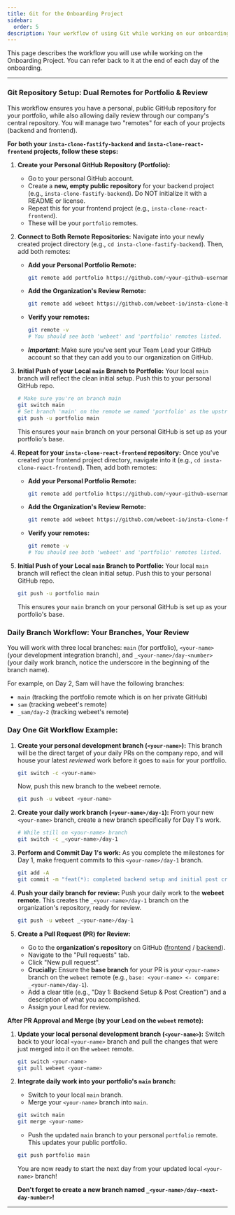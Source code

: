 ```yaml
---
title: Git for the Onboarding Project
sidebar:
  order: 5
description: Your workflow of using Git while working on our onboarding project
---
```


This page describes the workflow you will use while working on the Onboarding Project. You can refer back to it at the end of each day of the onboarding.

---

### Git Repository Setup: Dual Remotes for Portfolio & Review

This workflow ensures you have a personal, public GitHub repository for your portfolio, while also allowing daily review through our company's central repository. You will manage two "remotes" for each of your projects (backend and frontend).

**For both your `insta-clone-fastify-backend` and `insta-clone-react-frontend` projects, follow these steps:**

1.  **Create your Personal GitHub Repository (Portfolio):**
    - Go to your personal GitHub account.
    - Create a **new, empty public repository** for your backend project (e.g., `insta-clone-fastify-backend`). Do NOT initialize it with a README or license.
    - Repeat this for your frontend project (e.g., `insta-clone-react-frontend`).
    - These will be your `portfolio` remotes.

2.  **Connect to Both Remote Repositories:**
    Navigate into your newly created project directory (e.g., `cd insta-clone-fastify-backend`). Then, add both remotes:
    - **Add your Personal Portfolio Remote:**
      ```bash
      git remote add portfolio https://github.com/<your-github-username>/insta-clone-backend
      ```
    - **Add the Organization's Review Remote:**
      ```bash
      git remote add webeet https://github.com/webeet-io/insta-clone-backend.git
      ```
    - **Verify your remotes:**
      ```bash
      git remote -v
      # You should see both 'webeet' and 'portfolio' remotes listed.
      ```
    - **_Important_**: Make sure you've sent your Team Lead your GitHub account so that they can add you to our organization on GitHub.

3.  **Initial Push of your Local `main` Branch to Portfolio:**
    Your local `main` branch will reflect the clean initial setup. Push this to your personal GitHub repo.
    ```bash
    # Make sure you're on branch main
    git switch main
    # Set branch 'main' on the remote we named 'portfolio' as the upstream
    git push -u portfolio main
    ```
    This ensures your `main` branch on your personal GitHub is set up as your portfolio's base.
4.  **Repeat for your `insta-clone-react-frontend` repository:** Once you've created your frontend project directory, navigate into it (e.g., `cd insta-clone-react-frontend`). Then, add both remotes:
    - **Add your Personal Portfolio Remote:**
      ```bash
      git remote add portfolio https://github.com/<your-github-username>/insta-clone-frontend
      ```
    - **Add the Organization's Review Remote:**
      ```bash
      git remote add webeet https://github.com/webeet-io/insta-clone-frontend.git
      ```
    - **Verify your remotes:**
      ```bash
      git remote -v
      # You should see both 'webeet' and 'portfolio' remotes listed.
      ```

5.  **Initial Push of your Local `main` Branch to Portfolio:**
    Your local `main` branch will reflect the clean initial setup. Push this to your personal GitHub repo.
    ```bash
    git push -u portfolio main
    ```
    This ensures your `main` branch on your personal GitHub is set up as your portfolio's base.

### Daily Branch Workflow: Your Branches, Your Review

You will work with three local branches: `main` (for portfolio), `<your-name>` (your development integration branch), and `_<your-name>/day-<number>` (your daily work branch, notice the underscore in the beginning of the branch name).

For example, on Day 2, Sam will have the following branches:

- `main` (tracking the portfolio remote which is on her private GitHub)
- `sam` (tracking webeet's remote)
- `_sam/day-2` (tracking webeet's remote)

### Day One Git Workflow Example:

1.  **Create your personal development branch (`<your-name>`):**
    This branch will be the direct target of your daily PRs on the company repo, and will house your latest _reviewed_ work before it goes to `main` for your portfolio.

    ```bash
    git switch -c <your-name>
    ```

    Now, push this new branch to the webeet remote.

    ```bash
    git push -u webeet <your-name>
    ```

2.  **Create your daily work branch (`<your-name>/day-1`):**
    From your new `<your-name>` branch, create a new branch specifically for Day 1's work.

    ```bash
    # While still on <your-name> branch
    git switch -c _<your-name>/day-1
    ```

3.  **Perform and Commit Day 1's work:**
    As you complete the milestones for Day 1, make frequent commits to this `<your-name>/day-1` branch.

    ```bash
    git add -A
    git commit -m "feat(*): completed backend setup and initial post creation"
    ```

4.  **Push your daily branch for review:**
    Push your daily work to the **webeet remote**. This creates the `_<your-name>/day-1` branch on the organization's repository, ready for review.

    ```bash
    git push -u webeet _<your-name>/day-1
    ```

5.  **Create a Pull Request (PR) for Review:**
    - Go to the **organization's repository** on GitHub ([frontend](https://github.com/webeet-io/insta-clone-frontend) / [backend](https://github.com/webeet-io/insta-clone-backend)).
    - Navigate to the "Pull requests" tab.
    - Click "New pull request".
    - **Crucially:** Ensure the **base branch** for your PR is _your_ `<your-name>` branch on the `webeet` remote (e.g., `base: <your-name> <- compare: _<your-name>/day-1`).
    - Add a clear title (e.g., "Day 1: Backend Setup & Post Creation") and a description of what you accomplished.
    - Assign your Lead for review.

**After PR Approval and Merge (by your Lead on the `webeet` remote):**

1.  **Update your local personal development branch (`<your-name>`):**
    Switch back to your local `<your-name>` branch and pull the changes that were just merged into it on the `webeet` remote.
    ```bash
    git switch <your-name>
    git pull webeet <your-name>
    ```
2.  **Integrate daily work into your portfolio's `main` branch:**
    - Switch to your local `main` branch.
    - Merge your `<your-name>` branch into `main`.

    ```bash
    git switch main
    git merge <your-name>
    ```

    - Push the updated `main` branch to your personal `portfolio` remote. This updates your public portfolio.

    ```bash
    git push portfolio main
    ```

    You are now ready to start the next day from your updated local `<your-name>` branch!

    **Don't forget to create a new branch named `_<your-name>/day-<next-day-number>`!**

---

